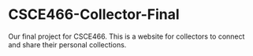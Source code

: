 # CSCE466-Collector-Final
Our final project for CSCE466. This is a website for collectors to connect and share their personal collections.
